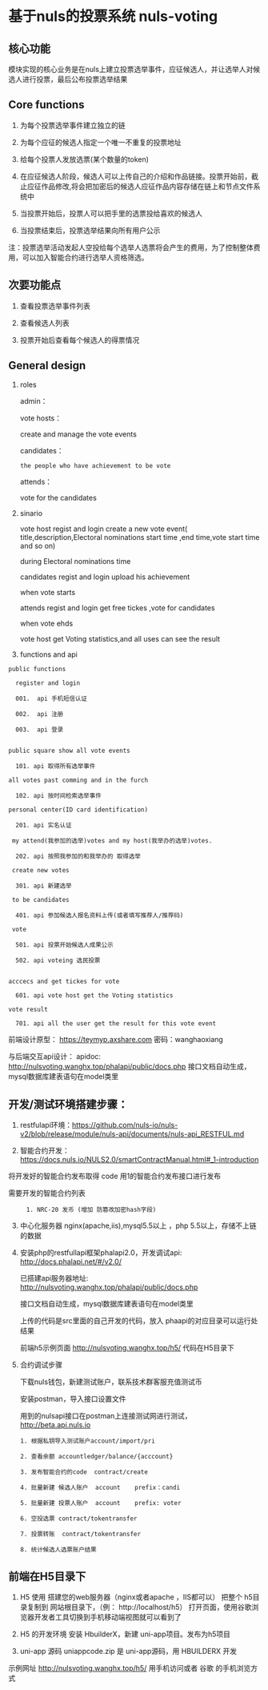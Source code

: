 # 基于nuls的投票系统 nuls-voting

## 核心功能
模块实现的核心业务是在nuls上建立投票选举事件，应征候选人，并让选举人对候选人进行投票，最后公布投票选举结果

## Core functions

 1. 为每个投票选举事件建立独立的链
 
 2. 为每个应征的候选人指定一个唯一不重复的投票地址
 
 3. 给每个投票人发放选票(某个数量的token)
 
 4. 在应征候选人阶段，候选人可以上传自己的介绍和作品链接。投票开始前，截止应征作品修改,将会把加密后的候选人应征作品内容存储在链上和节点文件系统中
 
 5. 当投票开始后，投票人可以把手里的选票投给喜欢的候选人
 
 6. 当投票结束后，投票选举结果向所有用户公示
 
 注：投票选举活动发起人空投给每个选举人选票将会产生的费用，为了控制整体费用，可以加入智能合约进行选举人资格筛选。

## 次要功能点

 1. 查看投票选举事件列表
 
 2. 查看候选人列表
 
 3. 投票开始后查看每个候选人的得票情况
 
## General design
  1. roles
  
     admin：
     
     vote hosts：
     
        create and manage the vote events
        
     candidates：
     
         the people who have achievement to be vote
         
     attends：
     
        vote for the candidates
        
        
  2. sinario
     
     vote host regist and login create a new vote event( title,description,Electoral nominations start time ,end time,vote start time and so on)
     
     during Electoral nominations time
     
     candidates  regist and login upload his achievement
     
     when vote starts
     
     attends  regist and login get free tickes ,vote for candidates
     
     when vote ehds
     
     vote host get Voting statistics,and all uses can see the result
     
  3. functions and api
  
    public functions
    
      register and login
      
      001.  api 手机短信认证
      
      002.  api 注册
      
      003.  api 登录
       
       
    public square show all vote events
    
      101. api 取得所有选举事件
     
    all votes past comming and in the furch
    
      102. api 按时间检索选举事件
     
    personal center(ID card identification)
    
      201. api 实名认证
     
     my attend(我参加的选举)votes and my host(我举办的选举)votes.  
     
      202. api 按照我参加的和我举办的 取得选举
     
     create new votes 
     
      301. api 新建选举
     
     to be candidates
     
      401. api 参加候选人报名资料上传(或者填写推荐人/推荐码)
      
     vote 
      
      501. api 投票开始候选人成果公示
      
      502. api voteing 选民投票
        
     
    acccecs and get tickes for vote
      
      601. api vote host get the Voting statistics
    
    vote result
    
      701. api all the user get the result for this vote event
     
 
前端设计原型：
    https://teymyp.axshare.com
    密码：wanghaoxiang

与后端交互api设计：
apidoc: http://nulsvoting.wanghx.top/phalapi/public/docs.php  接口文档自动生成，mysql数据库建表语句在model类里

## 开发/测试环境搭建步骤：

1. restfulapi环境：https://github.com/nuls-io/nuls-v2/blob/release/module/nuls-api/documents/nuls-api_RESTFUL.md

2. 智能合约开发：https://docs.nuls.io/NULS2.0/smartContractManual.html#_1-introduction

  将开发好的智能合约发布取得 code 用1的智能合约发布接口进行发布
  
  需要开发的智能合约列表
  
         1. NRC-20 发币 (增加 防篡改加密hash字段)


3. 中心化服务器 nginx(apache,iis),mysql5.5以上 ，php 5.5以上，存储不上链的数据

4. 安装php的restfullapi框架phalapi2.0，开发调试api: http://docs.phalapi.net/#/v2.0/



   已搭建api服务器地址: http://nulsvoting.wanghx.top/phalapi/public/docs.php
   
   接口文档自动生成，mysql数据库建表语句在model类里
   
   上传的代码是src里面的自己开发的代码，放入 phaapi的对应目录可以运行处结果
   
   
   
   前端h5示例页面 http://nulsvoting.wanghx.top/h5/
   代码在H5目录下
   
5. 合约调试步骤

   下载nuls钱包，新建测试账户，联系技术群客服充值测试币

   安装postman，导入接口设置文件

   用到的nulsapi接口在postman上连接测试网进行测试，http://beta.api.nuls.io

       1. 根据私钥导入测试账户account/import/pri

       2. 查看余额 accountledger/balance/{acccount}

       3. 发布智能合约的code  contract/create

       4. 批量新建 候选人账户  account    prefix：candi

       5. 批量新建 投票人账户  account    prefix: voter
       
       6. 空投选票 contract/tokentransfer
  
       7. 投票转账  contract/tokentransfer

       8. 统计候选人选票账户结果
       
## 前端在H5目录下

1. H5 使用
搭建您的web服务器（nginx或者apache ，IIS都可以）
把整个 h5目录复制到 网站根目录下，（例： http://localhost/h5） 打开页面，使用谷歌浏览器开发者工具切换到手机移动端视图就可以看到了

2. H5 的开发环境
安装 HbuilderX，新建 uni-app项目。发布为h5项目

3. uni-app 源码
uniappcode.zip  是 uni-app源码，用 HBUILDERX 开发

示例网址 http://nulsvoting.wanghx.top/h5/  用手机访问或者  谷歌 的手机浏览方式

